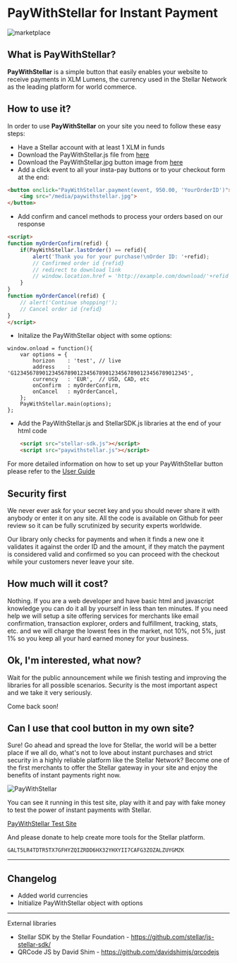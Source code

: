 # PayWithStellar for Instant Payment

![marketplace](https://raw.githubusercontent.com/kuyawa/PayWithStellar/master/media/stellarmarket.jpg)

## What is PayWithStellar?

**PayWithStellar** is a simple button that easily enables your website to receive payments in XLM Lumens, the currency used in the Stellar Network as the leading platform for world commerce.

## How to use it?

In order to use **PayWithStellar** on your site you need to follow these easy steps:

- Have a Stellar account with at least 1 XLM in funds
- Download the PayWithStellar.js file from [here](https://github.com/kuyawa/PayWithStellar/tree/master/scripts)
- Download the PayWithStellar.jpg button image from [here](https://github.com/kuyawa/PayWithStellar/blob/master/media/paywithstellar.jpg)
- Add a click event to all your insta-pay buttons or to your checkout form at the end:

````HTML
<button onclick="PayWithStellar.payment(event, 950.00, 'YourOrderID')">
    <img src="/media/paywithstellar.jpg">
</button>
````

- Add confirm and cancel methods to process your orders based on our response
````HTML
<script>
function myOrderConfirm(refid) {
    if(PayWithStellar.lastOrder() == refid){
        alert('Thank you for your purchase!\nOrder ID: '+refid);
        // Confirmed order id {refid}
        // redirect to download link
        // window.location.href = 'http://example.com/download/'+refid
    }
}
function myOrderCancel(refid) {
    // alert('Continue shopping!');
    // Cancel order id {refid}
}
</script>
````

- Initalize the PayWithStellar object with some options:

````JS
window.onload = function(){ 
    var options = {
        horizon    : 'test', // live
        address    : 'G1234567890123456789012345678901234567890123456789012345',
        currency   : 'EUR',  // USD, CAD, etc
        onConfirm  : myOrderConfirm,
        onCancel   : myOrderCancel,
    };
    PayWithStellar.main(options);
};
````

- Add the PayWithStellar.js and StellarSDK.js libraries at the end of your html code

````HTML
    <script src="stellar-sdk.js"></script>
    <script src="paywithstellar.js"></script>
````

For more detailed information on how to set up your PayWithStellar button please refer to the [User Guide](https://github.com/kuyawa/PayWithStellar/blob/master/docs/userguide.md)

## Security first

We never ever ask for your secret key and you should never share it with anybody or enter it on any site. All the code is available on Github for peer review so it can be fully scrutinized by security experts worldwide.

Our library only checks for payments and when it finds a new one it validates it against the order ID and the amount, if they match the payment is considered valid and confirmed so you can proceed with the checkout while your customers never leave your site.

## How much will it cost?

Nothing. If you are a web developer and have basic html and javascript knowledge you can do it all by yourself in less than ten minutes. If you need help we will setup a site offering services for merchants like email confirmation, transaction explorer, orders and fulfillment, tracking, stats, etc. and we will charge the lowest fees in the market, not 10%, not 5%, just 1% so you keep all your hard earned money for your business.

## Ok, I'm interested, what now?

Wait for the public announcement while we finish testing and improving the libraries for all possible scenarios. Security is the most important aspect and we take it very seriously.

Come back soon!

## Can I use that cool button in my own site?

Sure! Go ahead and spread the love for Stellar, the world will be a better place if we all do, what's not to love about instant purchases and strict security in a highly reliable platform like the Stellar Network? Become one of the first merchants to offer the Stellar gateway in your site and enjoy the benefits of instant payments right now.

![PayWithStellar](https://raw.githubusercontent.com/kuyawa/PayWithStellar/master/media/paywithstellar.jpg)

You can see it running in this test site, play with it and pay with fake money to test the power of instant payments with Stellar.

[PayWithStellar Test Site](https://myplaynet.herokuapp.com/paywithstellar)

And please donate to help create more tools for the Stellar platform.

    GALT5LR4TDTR5TX7GFHYZQIZRDD6HX32YHXYII7CAFG3ZOZALZUYGMZK

----

## Changelog

- Added world currencies
- Initialize PayWithStellar object with options

----

External libraries

- Stellar SDK by the Stellar Foundation - https://github.com/stellar/js-stellar-sdk/
- QRCode JS by David Shim - https://github.com/davidshimjs/qrcodejs